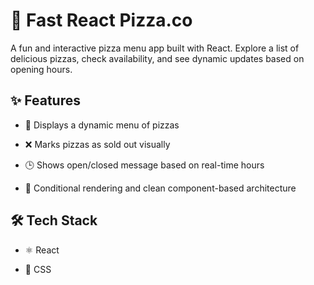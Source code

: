 # 🍕 Fast React Pizza.co

A fun and interactive pizza menu app built with React. Explore a list of delicious pizzas, check availability, and see dynamic updates based on opening hours.

## ✨ Features

- 🧾 Displays a dynamic menu of pizzas

- ❌ Marks pizzas as sold out visually

- 🕒 Shows open/closed message based on real-time hours

- 🔁 Conditional rendering and clean component-based architecture

## 🛠 Tech Stack

- ⚛️ React

- 🎨 CSS
